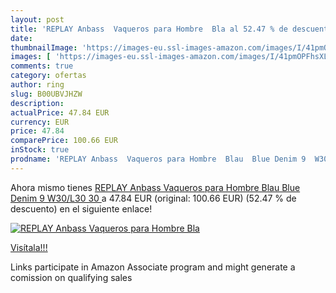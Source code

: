 ```yaml
---
layout: post
title: 'REPLAY Anbass  Vaqueros para Hombre  Bla al 52.47 % de descuento'
date: 
thumbnailImage: 'https://images-eu.ssl-images-amazon.com/images/I/41pmOPFhsXL._SL200_.jpg'
images: [ 'https://images-eu.ssl-images-amazon.com/images/I/41pmOPFhsXL._SL200_.jpg' ]
comments: true
category: ofertas
author: ring
slug: B00UBVJHZW
description:
actualPrice: 47.84 EUR
currency: EUR
price: 47.84
comparePrice: 100.66 EUR
inStock: true
prodname: 'REPLAY Anbass  Vaqueros para Hombre  Blau  Blue Denim 9  W30/L30  30 '
---
```


Ahora mismo tienes [REPLAY Anbass  Vaqueros para Hombre  Blau  Blue Denim 9  W30/L30  30 ](https://www.amazon.es/dp/B00UBVJHZW/?tag=tolees-21) a 47.84 EUR (original: 100.66 EUR) (52.47 %  de descuento) en el siguiente enlace!

[![REPLAY Anbass  Vaqueros para Hombre  Bla](https://images-eu.ssl-images-amazon.com/images/I/41pmOPFhsXL._SL200_.jpg)](https://www.amazon.es/dp/B00UBVJHZW/?tag=tolees-21)

[Visítala!!!](https://www.amazon.es/dp/B00UBVJHZW/?tag=tolees-21)

Links participate in Amazon Associate program and might generate a comission on qualifying sales
